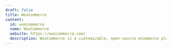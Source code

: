 ```yaml
---
draft: false
title: WooCommerce
content:
  id: woocommerce
  name: WooCommerce
  website: https://woocommerce.com/
  description: WooCommerce is a customizable, open-source eCommerce platform built on WordPress.
---
```

